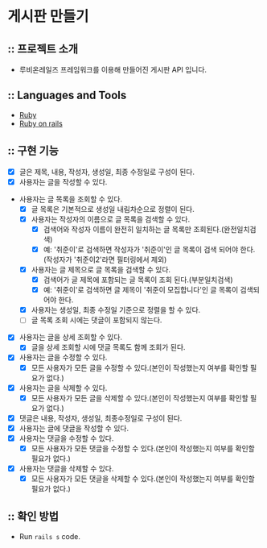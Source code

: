 # 게시판 만들기

## :: 프로젝트 소개

- 루비온레일즈 프레임워크를 이용해 만들어진 게시판 API 입니다.

## :: Languages and Tools

- [Ruby](https://www.ruby-lang.org/ko/)
- [Ruby on rails](https://rubyonrails.org/)

## :: 구현 기능

- [x] 글은 제목, 내용, 작성자, 생성일, 최종 수정일로 구성이 된다.
- [x] 사용자는 글을 작성할 수 있다.
- 사용자는 글 목록을 조회할 수 있다.
  - [x] 글 목록은 기본적으로 생성일 내림차순으로 정렬이 된다.
  - [x] 사용자는 작성자의 이름으로 글 목록을 검색할 수 있다.
    - [x] 검색어와 작성자 이름이 완전히 일치하는 글 목록만 조회된다.(완전일치검색)
    - [x] 예: '취준이'로 검색하면 작성자가 '취준이'인 글 목록이 검색 되어야 한다.
          (작성자가 '취준이2'라면 필터링에서 제외)
  - [x] 사용자는 글 제목으로 글 목록을 검색할 수 있다.
    - [x] 검색어가 글 제목에 포함되는 글 목록이 조회 된다.(부분일치검색)
    - [x] 예: '취준이'로 검색하면 글 제목이 '취준이 모집합니다'인 글 목록이 검색되어야 한다.
  - [x] 사용자는 생성일, 최종 수정일 기준으로 정렬을 할 수 있다.
  - [ ] 글 목록 조회 시에는 댓글이 포함되지 않는다.
- [x] 사용자는 글을 상세 조회할 수 있다.
  - [x] 글을 상세 조회할 시에 댓글 목록도 함께 조회가 된다.
- [x] 사용자는 글을 수정할 수 있다.
  - [x] 모든 사용자가 모든 글을 수정할 수 있다.(본인이 작성했는지 여부를 확인할 필요가 없다.)
- [x] 사용자는 글을 삭제할 수 있다.
  - [x] 모든 사용자가 모든 글을 삭제할 수 있다.(본인이 작성했는지 여부를 확인할 필요가 없다.)
- [x] 댓글은 내용, 작성자, 생성일, 최종수정일로 구성이 된다.
- [x] 사용자는 글에 댓글을 작성할 수 있다.
- [x] 사용자는 댓글을 수정할 수 있다.
  - [x] 모든 사용자가 모든 댓글을 수정할 수 있다.(본인이 작성했는지 여부를 확인할 필요가 없다.)
- [x] 사용자는 댓글을 삭제할 수 있다.
  - [x] 모든 사용자가 모든 댓글을 삭제할 수 있다.(본인이 작성했는지 여부를 확인할 필요가 없다.)

## :: 확인 방법

- Run `rails s` code.
